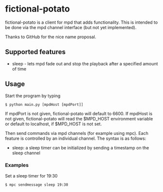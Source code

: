 # fictional-potato

fictional-potato is a client for mpd that adds functionality. This is intended to be done via the mpd channel interface (but not yet implemented).

Thanks to GitHub for the nice name proposal.

## Supported features

* sleep - lets mpd fade out and stop the playback after a specified amount of time

## Usage

Start the program by typing

    $ python main.py [mpdHost [mpdPort]]

If mpdPort is not given, fictional-potato will default to 6600. If mpdHost is not given, fictional-potato will read the $MPD_HOST environment variable or default to localhost, if $MPD_HOST is not set.

Then send commands via mpd channels (for example using mpc). Each feature is controlled by an individual channel.
The syntax is as follows:

* sleep: a sleep timer can be initialized by sending a timestamp on the sleep channel

### Examples

Set a sleep timer for 19:30
    
    $ mpc sendmessage sleep 19:30
  
